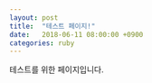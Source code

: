 ```yaml
---
layout: post
title:  "테스트 페이지!"
date:   2018-06-11 08:00:00 +0900
categories: ruby
---
```


테스트를 위한 페이지입니다.